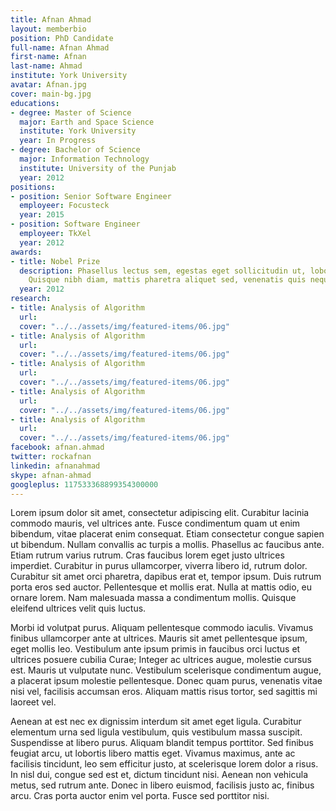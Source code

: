 ```yaml
---
title: Afnan Ahmad
layout: memberbio
position: PhD Candidate
full-name: Afnan Ahmad
first-name: Afnan
last-name: Ahmad
institute: York University
avatar: Afnan.jpg
cover: main-bg.jpg
educations:
- degree: Master of Science
  major: Earth and Space Science
  institute: York University
  year: In Progress
- degree: Bachelor of Science
  major: Information Technology
  institute: University of the Punjab
  year: 2012
positions:
- position: Senior Software Engineer
  employeer: Focusteck
  year: 2015
- position: Software Engineer
  employeer: TkXel
  year: 2012
awards:
- title: Nobel Prize
  description: Phasellus lectus sem, egestas eget sollicitudin ut, lobortis ac nulla.
    Quisque nibh diam, mattis pharetra aliquet sed, venenatis quis neque.
  year: 2012
research:
- title: Analysis of Algorithm
  url: 
  cover: "../../assets/img/featured-items/06.jpg"
- title: Analysis of Algorithm
  url: 
  cover: "../../assets/img/featured-items/06.jpg"
- title: Analysis of Algorithm
  url: 
  cover: "../../assets/img/featured-items/06.jpg"
- title: Analysis of Algorithm
  url: 
  cover: "../../assets/img/featured-items/06.jpg"
- title: Analysis of Algorithm
  url: 
  cover: "../../assets/img/featured-items/06.jpg"
facebook: afnan.ahmad
twitter: rockafnan
linkedin: afnanahmad
skype: afnan-ahmad
googleplus: 117533368899354300000
---
```


Lorem ipsum dolor sit amet, consectetur adipiscing elit. Curabitur lacinia commodo mauris, vel ultrices ante. Fusce condimentum quam ut enim bibendum, vitae placerat enim consequat. Etiam consectetur congue sapien ut bibendum. Nullam convallis ac turpis a mollis. Phasellus ac faucibus ante. Etiam rutrum varius rutrum. Cras faucibus lorem eget justo ultrices imperdiet. Curabitur in purus ullamcorper, viverra libero id, rutrum dolor. Curabitur sit amet orci pharetra, dapibus erat et, tempor ipsum. Duis rutrum porta eros sed auctor. Pellentesque et mollis erat. Nulla at mattis odio, eu ornare lorem. Nam malesuada massa a condimentum mollis. Quisque eleifend ultrices velit quis luctus.

Morbi id volutpat purus. Aliquam pellentesque commodo iaculis. Vivamus finibus ullamcorper ante at ultrices. Mauris sit amet pellentesque ipsum, eget mollis leo. Vestibulum ante ipsum primis in faucibus orci luctus et ultrices posuere cubilia Curae; Integer ac ultrices augue, molestie cursus est. Mauris ut vulputate nunc. Vestibulum scelerisque condimentum augue, a placerat ipsum molestie pellentesque. Donec quam purus, venenatis vitae nisi vel, facilisis accumsan eros. Aliquam mattis risus tortor, sed sagittis mi laoreet vel.

Aenean at est nec ex dignissim interdum sit amet eget ligula. Curabitur elementum urna sed ligula vestibulum, quis vestibulum massa suscipit. Suspendisse at libero purus. Aliquam blandit tempus porttitor. Sed finibus feugiat arcu, ut lobortis libero mattis eget. Vivamus maximus, ante ac facilisis tincidunt, leo sem efficitur justo, at scelerisque lorem dolor a risus. In nisl dui, congue sed est et, dictum tincidunt nisi. Aenean non vehicula metus, sed rutrum ante. Donec in libero euismod, facilisis justo ac, finibus arcu. Cras porta auctor enim vel porta. Fusce sed porttitor nisi.